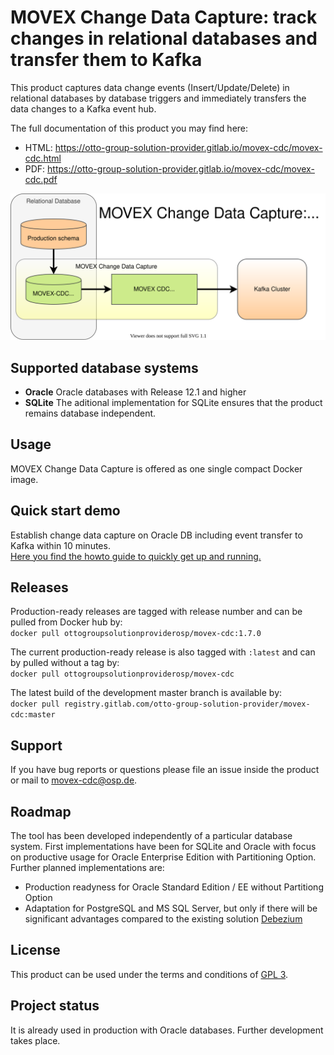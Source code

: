 # MOVEX Change Data Capture: track changes in relational databases and transfer them to Kafka

This product captures data change events (Insert/Update/Delete) in relational databases by database triggers and immediately transfers the data changes to a Kafka event hub.

The full documentation of this product you may find here:
- HTML: https://otto-group-solution-provider.gitlab.io/movex-cdc/movex-cdc.html
- PDF: https://otto-group-solution-provider.gitlab.io/movex-cdc/movex-cdc.pdf

![](doc/images/event_flow.svg)

## Supported database systems
- <b>Oracle</b> Oracle databases with Release 12.1 and higher
- <b>SQLite</b> The aditional implementation for SQLite ensures that the product remains database independent.


## Usage
MOVEX Change Data Capture is offered as one single compact Docker image.<br>

## Quick start demo
Establish change data capture on Oracle DB including event transfer to Kafka within 10 minutes.<br/>
[Here you find the howto guide to quickly get up and running.](https://otto-group-solution-provider.gitlab.io/movex-cdc/movex-cdc_demo.html)

## Releases
Production-ready releases are tagged with release number and can be pulled from Docker hub by:<br/>
`docker pull ottogroupsolutionproviderosp/movex-cdc:1.7.0`

The current production-ready release is also tagged with `:latest` and can by pulled without a tag by:<br>
`docker pull ottogroupsolutionproviderosp/movex-cdc`

The latest build of the development master branch is available by:<br/>
`docker pull registry.gitlab.com/otto-group-solution-provider/movex-cdc:master`

## Support
If you have bug reports or questions please file an issue inside the product or mail to movex-cdc@osp.de.

## Roadmap
The tool has been developed independently of a particular database system.
First implementations have been for SQLite and Oracle with focus on productive usage for Oracle Enterprise Edition with Partitioning Option.
<br/>
Further planned implementations are:
- Production readyness for Oracle Standard Edition / EE without Partitiong Option
- Adaptation for PostgreSQL and MS SQL Server, but only if there will be significant advantages compared to the existing solution [Debezium](https://debezium.io)

## License
This product can be used under the terms and conditions of [GPL 3](https://gitlab.com/otto-group-solution-provider/movex-cdc/-/blob/master/LICENSE).

## Project status
It is already used in production with Oracle databases.
Further development takes place.